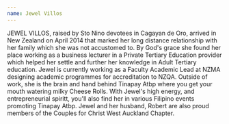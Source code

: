 ```yaml
---
name: Jewel Villos
---
```

JEWEL VILLOS, raised by Sto Nino devotees in Cagayan de Oro, arrived in New Zealand on April 2014 that marked her long distance relationship with her family which she was not accustomed to. By God's grace she found her place working as a business lecturer in a Private Tertiary Education provider which helped her settle and further her knowledge in Adult Tertiary education. Jewel is currently working as a Faculty Academic Lead at NZMA designing academic programmes for accreditation to NZQA. Outside of work, she is the brain and hand behind Tinapay Atbp where you get your mouth watering milky Cheese Rolls. With Jewel's high energy, and entrepreneurial spiritt, you'll also find her in various Filipino events promoting Tinapay Atbp. Jewel and her husband, Robert are also proud members of the Couples for Christ West Auckland Chapter.
